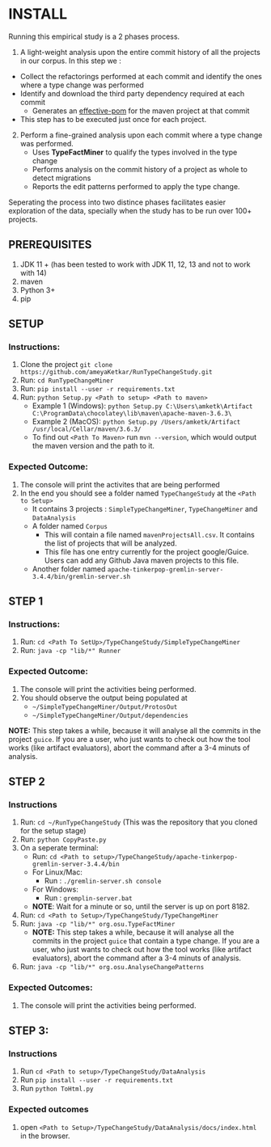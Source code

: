 # INSTALL

Running this empirical study is a 2 phases process. 

1. A light-weight analysis upon the entire commit history of all the projects in our corpus. 
In this step we :
  * Collect the refactorings performed at each commit and identify the ones where a type change was performed
  * Identify and download the third party dependency required at each commit 
	* Generates an [effective-pom](https://maven.apache.org/plugins/maven-help-plugin/effective-pom-mojo.html) for the maven project at that commit
 * This step has to be executed just once for each project.
 
2. Perform a fine-grained analysis upon each commit where a type change was performed.
   * Uses **TypeFactMiner** to qualify the types involved in the type change
   * Performs analysis on the commit history of a project as whole to detect migrations 
   * Reports the edit patterns performed to apply the type change.

Seperating the process into two distince phases facilitates easier exploration of the data, specially when the study has to be run over 100+ projects.


## PREREQUISITES
1. JDK 11 + (has been tested to work with JDK 11, 12, 13 and not to work with 14)
2. maven
3. Python 3+
4. pip 



## SETUP

### Instructions:
1. Clone the project `git clone https://github.com/ameyaKetkar/RunTypeChangeStudy.git`
2. Run: `cd RunTypeChangeMiner`
3. Run: `pip install --user -r requirements.txt`
4. Run: `python Setup.py <Path to setup> <Path to maven>` 
   - Example 1 (Windows): `python Setup.py C:\Users\amketk\Artifact  C:\ProgramData\chocolatey\lib\maven\apache-maven-3.6.3\`
   - Example 2 (MacOS): `python Setup.py /Users/amketk/Artifact /usr/local/Cellar/maven/3.6.3/`
   - To find out `<Path To Maven>` run `mvn --version`, which would output the maven version and the path to it. 
		 
### Expected Outcome: 
1. The console will print the activites that are being performed
2. In the end you should see a folder named `TypeChangeStudy` at the `<Path to Setup>`
   - It contains 3 projects : `SimpleTypeChangeMiner`, `TypeChangeMiner` and `DataAnalysis`
   - A folder named `Corpus`
	 - This will contain a file named `mavenProjectsAll.csv`. It contains the list of projects that will be analyzed.
	 - This file has one entry currently for the project google/Guice. Users can add any Github Java maven projects to this file.
   - Another folder named  `apache-tinkerpop-gremlin-server-3.4.4/bin/gremlin-server.sh`


## STEP 1

### Instructions:
1. Run: `cd <Path To SetUp>/TypeChangeStudy/SimpleTypeChangeMiner`
2. Run: `java -cp "lib/*" Runner`
### Expected Outcome: 
1. The console will print the activities being performed.
2. You should observe the output being populated at 
   - `~/SimpleTypeChangeMiner/Output/ProtosOut`
   - `~/SimpleTypeChangeMiner/Output/dependencies`

**NOTE:** This step takes a while, because it will analyse all the commits in the project `guice`.
   If you are a user, who just wants to check out how the tool works (like artifact evaluators), abort the command after a 3-4 minuts of analysis.


## STEP 2
### Instructions
1. Run: `cd ~/RunTypeChangeStudy`  (This was the repository that you cloned for the setup stage)
2. Run: `python CopyPaste.py`
3. On a seperate terminal: 
   - Run: `cd <Path to setup>/TypeChangeStudy/apache-tinkerpop-gremlin-server-3.4.4/bin`
   - For Linux/Mac:
	 - Run : `./gremlin-server.sh console`
   - For Windows:
	 - Run : `gremplin-server.bat`
   - **NOTE**: Wait for a minute or so, until the server is up on port 8182.  		
3. Run: `cd <Path to Setup>/TypeChangeStudy/TypeChangeMiner`
4. Run: `java -cp "lib/*" org.osu.TypeFactMiner`
    - **NOTE:** This step takes a while, because it will analyse all the commits in the project `guice` that contain a type change.
   If you are a user, who just wants to check out how the tool works (like artifact evaluators), abort the command after a 3-4 minuts of analysis.
5. Run: `java -cp "lib/*" org.osu.AnalyseChangePatterns`
### Expected Outcomes:
1. The console will print the activities being performed.
  


## STEP 3:
### Instructions
1. Run `cd <Path to setup>/TypeChangeStudy/DataAnalysis`
2. Run `pip install --user -r requirements.txt`
3. Run `python ToHtml.py`
### Expected outcomes
1. open `<Path to Setup>/TypeChangeStudy/DataAnalysis/docs/index.html` in the browser.

